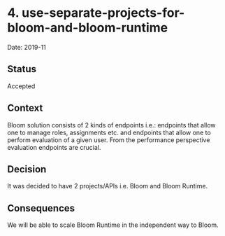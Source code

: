 # 4. use-separate-projects-for-bloom-and-bloom-runtime

Date: 2019-11

## Status

Accepted

## Context

Bloom solution consists of 2 kinds of endpoints i.e.: endpoints that allow one to manage roles, assignments etc. and endpoints that allow one to perform evaluation of a given user.
From the performance perspective evaluation endpoints are crucial.

## Decision

It was decided to have 2 projects/APIs i.e. Bloom and Bloom Runtime. 

## Consequences

We will be able to scale Bloom Runtime in the independent way to Bloom.
